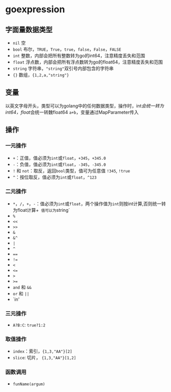 # goexpression

## 字面量数据类型
- `nil` 空 
- `bool` 布尔，`TRUE`，`True`，`true`，`false`，`False`，`FALSE`
- `int` 整数，内部会把所有整数转为go的int64，注意精度丢失和范围
- `float` 浮点数，内部会把所有浮点数转为go的float64，注意精度丢失和范围
- `string` 字符串，`"string"`双引号内部包含的字符串
- `{}` 数组，`{1,2,a,"string"}`

## 变量
以英文字母开头，类型可以为golang中的任何数据类型，操作时，int*会统一转为int64，float*会统一转魏float64
`a+b`，变量通过MapParameter传入
## 操作
### 一元操作
- `+`：正值，值必须为`int`或`float`，`+345`，`+345.0`
- `-`：负值，值必须为`int`或`float`，`-345`，`-345.0`
- `!` 和 `not`：取反，返回`bool`类型，值可为任意值 `!345`, `!true`
- `^`：按位取反，值必须为`int`或`float`，`^123`

### 二元操作
- `*`，`/`，`+`，`-`：值必须为`int`或`float`，两个操作值为`int`则按int计算,否则统一转为float计算+` 值可以为`string`
- `%`
- `<<`
- `>>`
- `&`
- `&^`
- `|`
- `^`
- `==`
- `!=`
- `<`
- `<=`
- `>`
- `>=`
- `and` 和 `&&`
- `or` 和 `||`
- `in'

### 三元操作
- `A?B:C`: `true?1:2`

### 取值操作
- `index`：索引，`{1,3,"AA"}[2]`
- `slice`: 切片， `{1,3,"AA"}[1,2]`

### 函数调用
- `funName(argum)`